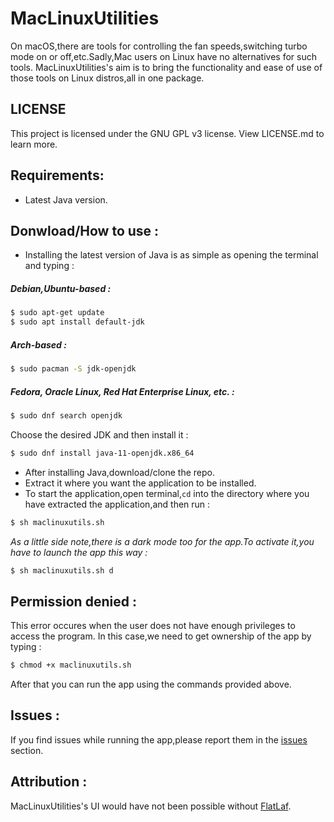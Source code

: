 # MacLinuxUtilities
On macOS,there are tools for controlling the fan speeds,switching turbo mode on or off,etc.Sadly,Mac users on Linux have no alternatives for such tools.
MacLinuxUtilities's aim is to bring the functionality and ease of use of those tools on Linux distros,all in one package.

## LICENSE
This project is licensed under the GNU GPL v3 license. View LICENSE.md to learn more.

## Requirements:
- Latest Java version.

## Donwload/How to use : 
- Installing the latest version of Java is as simple as opening the terminal and typing :

##### Debian,Ubuntu-based :
```bash
$ sudo apt-get update
$ sudo apt install default-jdk
```

##### Arch-based :
```bash
$ sudo pacman -S jdk-openjdk
```

##### Fedora, Oracle Linux, Red Hat Enterprise Linux, etc. : 
```bash
$ sudo dnf search openjdk
```
Choose the desired JDK and then install it :

```bash
$ sudo dnf install java-11-openjdk.x86_64
```

- After installing Java,download/clone the repo.
- Extract it where you want the application to be installed.
- To start the application,open terminal,``cd`` into the directory where you have extracted the application,and then run :
```bash
$ sh maclinuxutils.sh
```
*As a little side note,there is a dark mode too for the app.To activate it,you have to launch the app this way :*
```bash
$ sh maclinuxutils.sh d
```

## Permission denied : 
This error occures when the user does not have enough privileges to access the program.
In this case,we need to get ownership of the app by typing :
```bash
$ chmod +x maclinuxutils.sh
```
After that you can run the app using the commands provided above.

## Issues : 
If you find issues while running the app,please report them in the [issues](https://github.com/datcuandrei/MacLinuxUtilities/issues) section.

## Attribution : 
MacLinuxUtilities's UI would have not been possible without [FlatLaf](https://www.formdev.com/flatlaf/).
